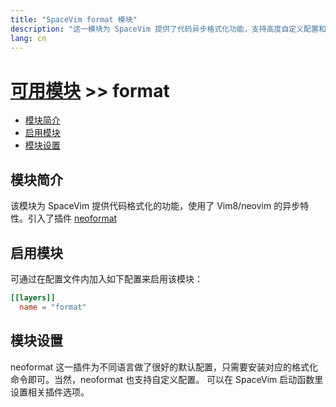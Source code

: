 ```yaml
---
title: "SpaceVim format 模块"
description: "这一模块为 SpaceVim 提供了代码异步格式化功能，支持高度自定义配置和多种语言。"
lang: cn
---
```


# [可用模块](../) >> format


<!-- vim-markdown-toc GFM -->

- [模块简介](#模块简介)
- [启用模块](#启用模块)
- [模块设置](#模块设置)

<!-- vim-markdown-toc -->

## 模块简介

该模块为 SpaceVim 提供代码格式化的功能，使用了 Vim8/neovim 的异步特性。引入了插件 [neoformat](https://github.com/sbdchd/neoformat)

## 启用模块

可通过在配置文件内加入如下配置来启用该模块：

```toml
[[layers]]
  name = "format"
```

## 模块设置

neoformat 这一插件为不同语言做了很好的默认配置，只需要安装对应的格式化命令即可。当然，neoformat 也支持自定义配置。
可以在 SpaceVim 启动函数里设置相关插件选项。

